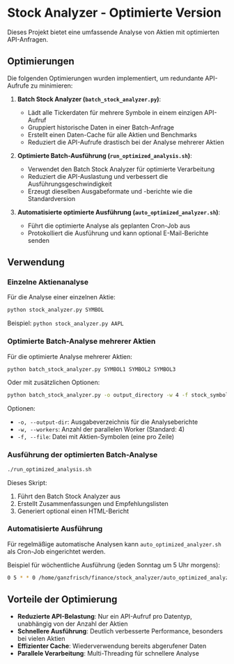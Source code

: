 # Stock Analyzer - Optimierte Version

Dieses Projekt bietet eine umfassende Analyse von Aktien mit optimierten API-Anfragen.

## Optimierungen

Die folgenden Optimierungen wurden implementiert, um redundante API-Aufrufe zu minimieren:

1. **Batch Stock Analyzer (`batch_stock_analyzer.py`)**:
   - Lädt alle Tickerdaten für mehrere Symbole in einem einzigen API-Aufruf
   - Gruppiert historische Daten in einer Batch-Anfrage
   - Erstellt einen Daten-Cache für alle Aktien und Benchmarks
   - Reduziert die API-Aufrufe drastisch bei der Analyse mehrerer Aktien

2. **Optimierte Batch-Ausführung (`run_optimized_analysis.sh`)**:
   - Verwendet den Batch Stock Analyzer für optimierte Verarbeitung
   - Reduziert die API-Auslastung und verbessert die Ausführungsgeschwindigkeit
   - Erzeugt dieselben Ausgabeformate und -berichte wie die Standardversion

3. **Automatisierte optimierte Ausführung (`auto_optimized_analyzer.sh`)**:
   - Führt die optimierte Analyse als geplanten Cron-Job aus
   - Protokolliert die Ausführung und kann optional E-Mail-Berichte senden

## Verwendung

### Einzelne Aktienanalyse

Für die Analyse einer einzelnen Aktie:

```bash
python stock_analyzer.py SYMBOL
```

Beispiel: `python stock_analyzer.py AAPL`

### Optimierte Batch-Analyse mehrerer Aktien

Für die optimierte Analyse mehrerer Aktien:

```bash
python batch_stock_analyzer.py SYMBOL1 SYMBOL2 SYMBOL3
```

Oder mit zusätzlichen Optionen:

```bash
python batch_stock_analyzer.py -o output_directory -w 4 -f stock_symbols.txt
```

Optionen:

- `-o, --output-dir`: Ausgabeverzeichnis für die Analyseberichte
- `-w, --workers`: Anzahl der parallelen Worker (Standard: 4)
- `-f, --file`: Datei mit Aktien-Symbolen (eine pro Zeile)

### Ausführung der optimierten Batch-Analyse

```bash
./run_optimized_analysis.sh
```

Dieses Skript:

1. Führt den Batch Stock Analyzer aus
2. Erstellt Zusammenfassungen und Empfehlungslisten
3. Generiert optional einen HTML-Bericht

### Automatisierte Ausführung

Für regelmäßige automatische Analysen kann `auto_optimized_analyzer.sh` als Cron-Job eingerichtet werden.

Beispiel für wöchentliche Ausführung (jeden Sonntag um 5 Uhr morgens):

```bash
0 5 * * 0 /home/ganzfrisch/finance/stock_analyzer/auto_optimized_analyzer.sh
```

## Vorteile der Optimierung

- **Reduzierte API-Belastung**: Nur ein API-Aufruf pro Datentyp, unabhängig von der Anzahl der Aktien
- **Schnellere Ausführung**: Deutlich verbesserte Performance, besonders bei vielen Aktien
- **Effizienter Cache**: Wiederverwendung bereits abgerufener Daten
- **Parallele Verarbeitung**: Multi-Threading für schnellere Analyse
